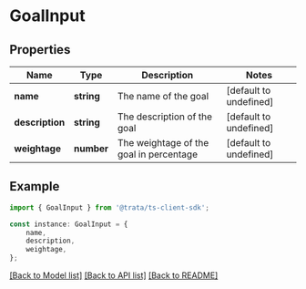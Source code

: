 # GoalInput


## Properties

Name | Type | Description | Notes
------------ | ------------- | ------------- | -------------
**name** | **string** | The name of the goal | [default to undefined]
**description** | **string** | The description of the goal | [default to undefined]
**weightage** | **number** | The weightage of the goal in percentage | [default to undefined]

## Example

```typescript
import { GoalInput } from '@trata/ts-client-sdk';

const instance: GoalInput = {
    name,
    description,
    weightage,
};
```

[[Back to Model list]](../README.md#documentation-for-models) [[Back to API list]](../README.md#documentation-for-api-endpoints) [[Back to README]](../README.md)
